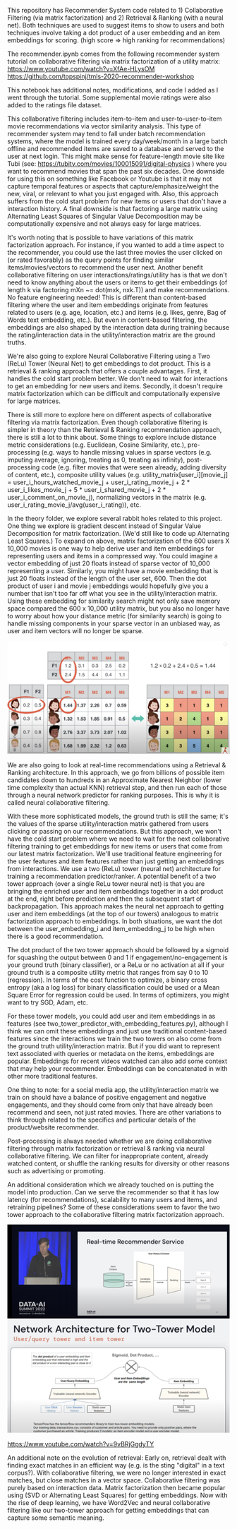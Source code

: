 This repository has Recommender System code related to 1) Collaborative Filtering (via matrix factorization) and 2) Retrieval & Ranking (with a neural net). Both techniques are used to suggest items to show to users and both techniques involve taking a dot product of a user embedding and an item embeddings for scoring. (high score => high ranking for recommendations)

The recommender.ipynb comes from the following recommender system tutorial on collaborative filtering via matrix factorization of a utility matrix:
https://www.youtube.com/watch?v=XfAe-HLysOM
https://github.com/topspinj/tmls-2020-recommender-workshop

This notebook has additional notes, modifications, and code I added as I went through the tutorial. Some supplemental movie ratings were also added to the ratings file dataset.

This collaborative filtering includes item-to-item and user-to-user-to-item movie recommendations via vector similarity analysis. This type of recommender system may tend to fall under batch recommendation systems, where the model is trained every day/week/month in a large batch offline and recommended items are saved to a database and served to the user at next login. This might make sense for feature-length movie site like Tubi (see: https://tubitv.com/movies/100015091/digital-physics ) where you want to recommend movies that span the past six decades. One downside for using this on something like Facebook or Youtube is that it may not capture temporal features or aspects that capture/emphasize/weight the new, viral, or relevant to what you just engaged with. Also, this approach suffers from the cold start problem for new items or users that don't have a interaction history. A final downside is that factoring a large matrix using Alternating Least Squares of Singular Value Decomposition may be computationally expensive and not always easy for large matrices. 

It's worth noting that is possible to have variations of this matrix factorization approach. For instance, if you wanted to add a time aspect to the recommender, you could use the last three movies the user clicked on (or rated favorably) as the query points for finding similar items/movies/vectors to recommend the user next. Another benefit collaborative filtering on user interactions/ratings/utility has is that we don't need to know anything about the users or items to get their embeddings (of length k via factoring mXn ~= dot(mxk, nxk.T)) and make recommendations. No feature engineering needed! This is different than content-based filtering where the user and item embeddings originate from features related to users (e.g. age, location, etc.) and items (e.g. likes, genre, Bag of Words text embedding, etc.). But even in content-based filtering, the embeddings are also shaped by the interaction data during training because the rating/interaction data in the utility/interaction matrix are the ground truths.

We're also going to explore Neural Collaborative Filtering using a Two (ReLu) Tower (Neural Net) to get embeddings to dot product. This is a retrieval & ranking approach that offers a couple advantages. First, it handles the cold start problem better. We don't need to wait for interactions to get an embedding for new users and items. Secondly, it doesn't require matrix factorization which can be difficult and computationally expensive for large matrices. 

There is still more to explore here on different aspects of collaborative filtering via matrix factorization. Even though collaborative filtering is simpler in theory than the Retrieval & Ranking recommendation approach, there is still a lot to think about. Some things to explore include distance metric considerations (e.g. Euclidean, Cosine Similarity, etc.), pre-processing (e.g. ways to handle missing values in sparse vectors (e.g. imputing average, ignoring, treating as 0, treating as infinity), post-processing code (e.g. filter movies that were seen already, adding diversity of content, etc.), composite utility values (e.g. utility_matrix[user_i][movie_j] = user_i_hours_watched_movie_j + user_i_rating_movie_j + 2 * user_i_likes_movie_j + 5 * user_i_shared_movie_j + 2 * user_i_comment_on_movie_j), normalizing vectors in the matrix (e.g. user_i_rating_movie_j/avg(user_i_rating)), etc. 

In the theory folder, we explore several rabbit holes related to this project. One thing we explore is gradient descent instead of Singular Value Decomposition for matrix factorization. (We'd still like to code up Alternating Least Squares.) To expand on above, matrix factorization of the 600 users X 10_000 movies is one way to help derive user and item embeddings for representing users and items in a compressed way. You could imagine a vector embedding of just 20 floats instead of sparse vector of 10_000 representing a user. Similarly, you might have a movie embedding that is just 20 floats instead of the length of the user set, 600. Then the dot product of user i and movie j embeddings would hopefully give you a number that isn't too far off what you see in the utility/interaction matrix. Using these embedding for similarity search might not only save memory space compared the 600 x 10_000 utility matrix, but you also no longer have to worry about how your distance metric (for similarity search) is going to handle missing components in your sparse vector in an unbiased way, as user and item vectors will no longer be sparse.

![SVD or Gradient Descent Utility Matrix factorization](./img/utility_matrix_factorization.png)

We are also going to look at real-time recommendations using a Retrieval & Ranking architecture. In this approach, we go from billions of possible item candidates
down to hundreds in an Approximate Nearest Neighbor (lower time complexity than actual KNN) retrieval step, and then run each of those through a neural network predictor for ranking purposes. This is why it is called neural collaborative filtering. 

With these more sophisticated models, the ground truth is still the same; it's the values of the sparse utility/interaction matrix gathered from users clicking or passing on our recommendations. But this approach, we won't have the cold start problem where we need to wait for the next collaborative filtering training to get embeddings for new items or users that come from our latest matrix factorization. We'll use traditional feature engineering for the user features and item features rather than just getting an embeddings from interactions. We use a two (ReLu) tower (neural net) architecture for training a recommendation predictor/ranker. A potential benefit of a two tower approach (over a single ReLu tower neural net) is that you are bringing the enriched user and item embeddings together in a dot product at the end, right before prediction and then the subsequent start of backpropagation. This approach makes the neural net approach to getting user and item embeddings (at the top of our towers) analogous to matrix factorization approach to embeddings. In both situations, we want the dot between the user_embedding_i and item_embedding_j to be high when there is a good recommendation.

The dot product of the two tower approach should be followed by a sigmoid for squashing the output between 0 and 1 if engagement/no-engagement is your ground truth (binary classifier), or a ReLu or no activation at all if your ground truth is a composite utility metric that ranges from say 0 to 10 (regression). In terms of the cost function to optimize, a binary cross entropy (aka a log loss) for binary classification could be used or a Mean Square Error for regression could be used. In terms of optimizers, you might want to try SGD, Adam, etc. 

For these tower models, you could add user and item embeddings in as features (see two_tower_predictor_with_embedding_features.py), although I think we can omit these embeddings and just use traditional content-based features since the interactions we train the two towers on also come from the ground truth utility/interaction matrix. But if you did want to represent text associated with queries or metadata on the items, embeddings are popular. Embeddings for recent videos watched can also add some context that may help your recommender. Embeddings can be concatenated in with other more traditional features.

One thing to note: for a social media app, the utility/interaction matrix we train on should have a balance of positive engagement and negative engagements, and they should come from only that have already been recommend and seen, not just rated movies. There are other variations to think through related to the specifics and particular details of the product/website recommender.

Post-processing is always needed whether we are doing collaborative filtering through matrix factorization or retrieval & ranking via neural collaborative filtering. We can filter for inappropriate content, already watched content, or shuffle the ranking results for diversity or other reasons such as advertising or promoting.

An additional consideration which we already touched on is putting the model into production. Can we serve the recommender so that it has low latency (for recommendations), scalability to many users and items, and retraining pipelines? Some of these considerations seem to favor the two tower approach to the collaborative filtering matrix factorization approach.

![architecture image](./img/retrieval_ranking.png)
![two tower](./img/two_tower.png)

https://www.youtube.com/watch?v=9vBRjGgdyTY

An additional note on the evolution of retrieval: Early on, retrieval dealt with finding exact matches in an efficient way (e.g. is the sting "digital" in a text corpus?). With collaborative filtering, we were no longer interested in exact matches, but close matches in a vector space. Collaborative filtering was purely based on interaction data. Matrix factorization then became popular using (SVD or Alternating Least Squares) for getting embeddings. Now with the rise of deep learning, we have Word2Vec and neural collaborative filtering like our two-tower approach for getting embeddings that can capture some semantic meaning.



